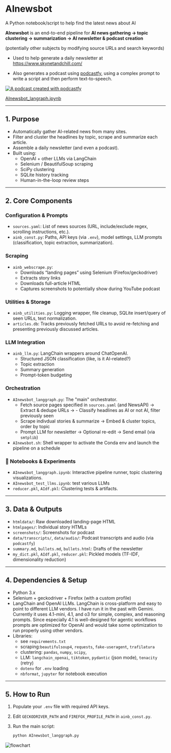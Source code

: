 # AInewsbot

A Python notebook/script to help find the latest news about AI

**AInewsbot** is an end-to-end pipeline for **AI news gathering → topic clustering → summarization → AI newsletter & podcast creation**

(potentially other subjects by modifying source URLs and search keywords)

- Used to help generate a daily newsletter at https://www.skynetandchill.com/

- Also generates a podcast using [podcastfy](https://github.com/souzatharsis/podcastfy), using a complex prompt to write a script and then perform text-to-speech.

[![A podcast created with podcastfy](https://img.youtube.com/vi/Fl0xP1Io72k/0.jpg)](https://www.youtube.com/shorts/AOVOOZQthNU)

[AInewsbot_langraph.ipynb](https://github.com/druce/AInewsbot/blob/main/AInewsbot_langgraph.ipynb)

---

## 1. Purpose

- Automatically gather AI-related news from many sites.
- Filter and cluster the headlines by topic, scrape and summarize each article.
- Assemble a daily newsletter (and even a podcast).
- Built using:
  - OpenAI + other LLMs via LangChain
  - Selenium / BeautifulSoup scraping
  - SciPy clustering
  - SQLite history tracking
  - Human-in-the-loop review steps

---

## 2. Core Components

### Configuration & Prompts
- `sources.yaml`: List of news sources (URL, include/exclude regex, scrolling instructions, etc.).
- `ainb_const.py`: Paths, API keys (via `.env`), model settings, LLM prompts (classification, topic extraction, summarization).

### Scraping
- `ainb_webscrape.py`:
  - Downloads “landing pages” using Selenium (Firefox/geckodriver)
  - Extracts story links
  - Downloads full-article HTML
  - Captures screenshots to potentially show during YouTube podcast

### Utilities & Storage
- `ainb_utilities.py`: Logging wrapper, file cleanup, SQLite insert/query of seen URLs, text normalization.
- `articles.db`: Tracks previously fetched URLs to avoid re-fetching and presenting previously discussed articles.

### LLM Integration
- `ainb_llm.py`: LangChain wrappers around ChatOpenAI.
  - Structured JSON classification (like, is it AI-related?)
  - Topic extraction
  - Summary generation
  - Prompt-token budgeting

### Orchestration
- `AInewsbot_langgraph.py`: The "main" orchestrator.
  - Fetch source pages specified in `sources.yaml` (and NewsAPI) → Extract & dedupe URLs → - Classify headlines as AI or not AI, filter previously seen
  - Scrape indivdual stories & summarize →  Embed & cluster topics, order by topic
  - Prompt LLM for newsletter → Optional re-edit → Send email (via `smtplib`)
- `AInewsbot.sh`: Shell wrapper to activate the Conda env and launch the pipeline on a schedule

### 🧪 Notebooks & Experiments
- `AInewsbot_langgraph.ipynb`: Interactive pipeline runner, topic clustering visualizations.
- `AInewsbot_test_llms.ipynb`: test various LLMs
- `reducer.pkl`, `AIdf.pkl`: Clustering tests & artifacts.

---

## 3. Data & Outputs

- `htmldata/`: Raw downloaded landing-page HTML
- `htmlpages/`: Individual story HTMLs
- `screenshots/`: Screenshots for podcast
- `data/transcripts/`, `data/audio/`: Podcast transcripts and audio (via `podcastfy`)
- `summary.md`, `bullets.md`, `bullets.html`: Drafts of the newsletter
- `my_dict.pkl`, `AIdf.pkl`, `reducer.pkl`: Pickled models (TF-IDF, dimensionality reduction)

---

## 4. Dependencies & Setup

- Python 3.x
- Selenium + geckodriver + Firefox (with a custom profile)
- LangChain and OpenAI LLMs. LangChain is cross-platform and easy to point to different LLM vendors. I have run it in the past with Gemini. Currently it uses 4.1-mini, 4.1, and o3 for simple, complex, and reasoning prompts. Since especially 4.1 is well-designed for agentic workflows prompts are optimized for OpenAI and would take some optimization to run properly using other vendors.
- Libraries:
	- see `requirements.txt`
	- scraping:`beautifulsoup4`, `requests`, `fake-useragent`, `trafilatura`
	- clustering: `pandas`, `numpy`, `scipy`,
	- LLM: `langchain_openai`, `tiktoken`, `pydantic` (json mode), `tenacity` (retry)
	- `dotenv` for `.env` loading
  - `nbformat`, `jupyter` for notebook execution

---

## 5. How to Run

1. Populate your `.env` file with required API keys.
2. Edit `GECKODRIVER_PATH` and `FIREFOX_PROFILE_PATH` in `ainb_const.py`.
3. Run the main script:

   ```bash
   python AInewsbot_langgraph.py

![flowchart](https://github.com/druce/AInewsbot/blob/main/graph.png?raw=true)

